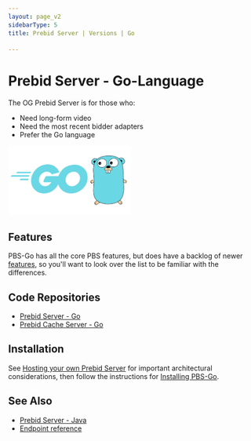 ```yaml
---
layout: page_v2
sidebarType: 5
title: Prebid Server | Versions | Go

---
```


# Prebid Server - Go-Language

<div class="row">
<div class="col-md-6">

The OG Prebid Server is for those who:
<ul>
<li>Need long-form video</li>
<li>Need the most recent bidder adapters</li>
<li>Prefer the Go language</li>
</ul>

</div>
<div class="col-md-6 centered">

<img src="/assets/images/prebid-server/golang-logo.png" width="250" alt="Go Logo">

</div>
</div>


## Features

PBS-Go has all the core PBS features, but does have a backlog of newer [features](prebid-server/features/index.html), so you'll want to look over the list to be familiar with the differences.

## Code Repositories

- [Prebid Server - Go](https://github.com/prebid/prebid-server)
- [Prebid Cache Server - Go](https://github.com/prebid/prebid-cache)

## Installation

See [Hosting your own Prebid Server](/prebid-server/hosting/pbs-hosting.html) for
important architectural considerations, then follow the instructions for [Installing PBS-Go](/prebid-server/developers/installing-go.html).

## See Also
- [Prebid Server - Java](/prebid-server/versions/pbs-versions-java.html)
- [Endpoint reference](/prebid-server/endpoints/pbs-endpoint-overview.html)

